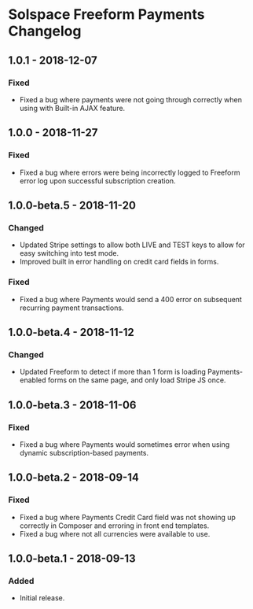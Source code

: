 # Solspace Freeform Payments Changelog

## 1.0.1 - 2018-12-07
### Fixed
- Fixed a bug where payments were not going through correctly when using with Built-in AJAX feature.

## 1.0.0 - 2018-11-27
### Fixed
- Fixed a bug where errors were being incorrectly logged to Freeform error log upon successful subscription creation.

## 1.0.0-beta.5 - 2018-11-20
### Changed
- Updated Stripe settings to allow both LIVE and TEST keys to allow for easy switching into test mode.
- Improved built in error handling on credit card fields in forms.

### Fixed
- Fixed a bug where Payments would send a 400 error on subsequent recurring payment transactions.

## 1.0.0-beta.4 - 2018-11-12
### Changed
- Updated Freeform to detect if more than 1 form is loading Payments-enabled forms on the same page, and only load Stripe JS once.

## 1.0.0-beta.3 - 2018-11-06
### Fixed
- Fixed a bug where Payments would sometimes error when using dynamic subscription-based payments.

## 1.0.0-beta.2 - 2018-09-14
### Fixed
- Fixed a bug where Payments Credit Card field was not showing up correctly in Composer and erroring in front end templates.
- Fixed a bug where not all currencies were available to use.

## 1.0.0-beta.1 - 2018-09-13
### Added
- Initial release.

